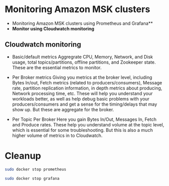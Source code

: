 # Monitoring Amazon MSK clusters 

- Monitoring Amazon MSK clusters using Prometheus and Grafana**
- **Monitor using Cloudwatch monitoring**



## Cloudwatch monitoring  

- Basic/default metrics 
    Aggregrate CPU, Memory, Network, and Disk usage, total topics/partitions, offline partitions, and Zookeeper state. These are the essential metrics to monitor.

- Per Broker metrics 
    Giving you metrics at the broker level, including Bytes In/out, Fetch metrics (related to producers/consumers), Message rate, partition replication information, in depth metrics about producing, Network processing time, etc. These will help you understand your workloads better, as well as help debug basic problems with your producers/consumers and get a sense for the timing/delays that may show up. But these are aggregate for the broker.

- Per Topic Per Broker 
    Here you gain Bytes In/Out, Messages In, Fetch and Produce rates. These help you understand volume at the topic level, which is essential for some troubleshooting. But this is also a much higher volume of metrics in to Cloudwatch.


 # Cleanup
 ```bash
sudo docker stop prometheus

sudo docker stop grafana
```